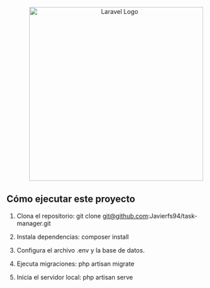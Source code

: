 <p align="center"><a href="https://laravel.com" target="_blank"><img src="https://raw.githubusercontent.com/laravel/art/master/logo-lockup/5%20SVG/2%20CMYK/1%20Full%20Color/laravel-logolockup-cmyk-red.svg" width="400" alt="Laravel Logo"></a></p>

## Cómo ejecutar este proyecto

1. Clona el repositorio:
   git clone git@github.com:Javierfs94/task-manager.git

2. Instala dependencias:
   composer install

3. Configura el archivo .env y la base de datos.

4. Ejecuta migraciones:
   php artisan migrate

5. Inicia el servidor local:
   php artisan serve
